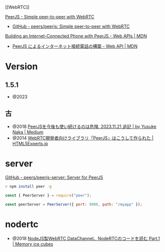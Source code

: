 [[WebRTC]]

[PeerJS - Simple peer-to-peer with WebRTC](https://peerjs.com/)
- [GitHub - peers/peerjs: Simple peer-to-peer with WebRTC](https://github.com/peers/peerjs)

[Building an Internet-Connected Phone with PeerJS - Web APIs | MDN](https://developer.mozilla.org/en-US/docs/Web/API/WebRTC_API/Build_a_phone_with_peerjs)
- [PeerJS によるインターネット接続電話の構築 - Web API | MDN](https://developer.mozilla.org/ja/docs/Web/API/WebRTC_API/Build_a_phone_with_peerjs)

# Version
## 1.5.1
- @2023

## 古
- @2018 [PeerJSを今後も使い続けるのは危険. 2023.11.21 追記 | by Yusuke Naka | Medium](https://medium.com/@Tukimikage/peerjs%E3%82%92%E4%BB%8A%E5%BE%8C%E3%82%82%E4%BD%BF%E3%81%84%E7%B6%9A%E3%81%91%E3%82%8B%E3%81%AE%E3%81%AF%E5%8D%B1%E9%99%BA-8c3cf68d56a0)
- @2014 [WebRTC開発者向けライブラリ「PeerJS」はこうして作られた | HTML5Experts.jp](https://html5experts.jp/yusuke-naka/3693/)

# server
[GitHub - peers/peerjs-server: Server for PeerJS](https://github.com/peers/peerjs-server)
```sh
> npm install peer -g
```

```js
const { PeerServer } = require("peer");

const peerServer = PeerServer({ port: 9000, path: "/myapp" });
```

# nodertc
- @2018 [NodeJS製WebRTC DataChannel、NodeRTCのコードを読む Part.1 | Memory ice cubes](https://leaysgur.github.io/posts/2018/11/26/174220/)

